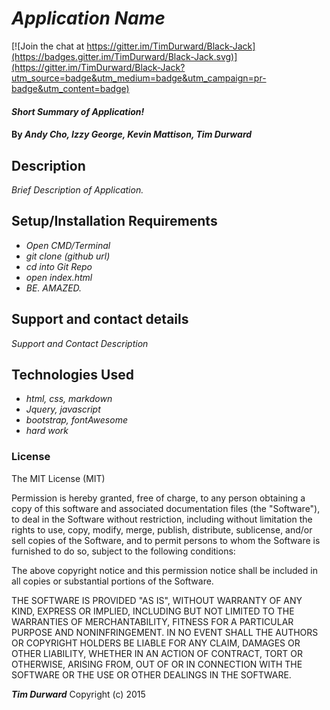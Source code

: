 # _Application Name_

[![Join the chat at https://gitter.im/TimDurward/Black-Jack](https://badges.gitter.im/TimDurward/Black-Jack.svg)](https://gitter.im/TimDurward/Black-Jack?utm_source=badge&utm_medium=badge&utm_campaign=pr-badge&utm_content=badge)

#### _Short Summary of Application!_

#### By _**Andy Cho, Izzy George, Kevin Mattison, Tim Durward**_

## Description

_Brief Description of Application._

## Setup/Installation Requirements

* _Open CMD/Terminal_
* _git clone (github url)_
* _cd into Git Repo_
* _open index.html_
* _BE. AMAZED._


## Support and contact details

_Support and Contact Description_

## Technologies Used

* _html, css, markdown_
* _Jquery, javascript_
* _bootstrap, fontAwesome_
* _hard work_

### License

The MIT License (MIT)


Permission is hereby granted, free of charge, to any person obtaining a copy
of this software and associated documentation files (the "Software"), to deal
in the Software without restriction, including without limitation the rights
to use, copy, modify, merge, publish, distribute, sublicense, and/or sell
copies of the Software, and to permit persons to whom the Software is
furnished to do so, subject to the following conditions:

The above copyright notice and this permission notice shall be included in all
copies or substantial portions of the Software.

THE SOFTWARE IS PROVIDED "AS IS", WITHOUT WARRANTY OF ANY KIND, EXPRESS OR
IMPLIED, INCLUDING BUT NOT LIMITED TO THE WARRANTIES OF MERCHANTABILITY,
FITNESS FOR A PARTICULAR PURPOSE AND NONINFRINGEMENT. IN NO EVENT SHALL THE
AUTHORS OR COPYRIGHT HOLDERS BE LIABLE FOR ANY CLAIM, DAMAGES OR OTHER
LIABILITY, WHETHER IN AN ACTION OF CONTRACT, TORT OR OTHERWISE, ARISING FROM,
OUT OF OR IN CONNECTION WITH THE SOFTWARE OR THE USE OR OTHER DEALINGS IN THE
SOFTWARE.

**_Tim Durward_** Copyright (c) 2015
